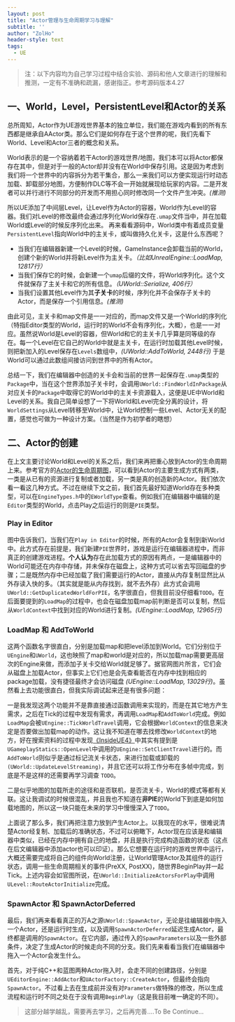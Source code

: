```yaml
---
layout: post
title: "Actor管理与生命周期学习与理解"
subtitle: ''
author: "ZolHo"
header-style: text
tags:
  - UE
---
```


> 注：以下内容均为自己学习过程中结合实验、源码和他人文章进行的理解和推测，一定有不准确和疏漏，感谢指正。参考源码版本4.27

## 一、World，Level，PersistentLevel和Actor的关系

总所周知，Actor作为UE游戏世界基本的独立单位，我们能在游戏内看到的所有东西都是继承自AActor类。那么它们是如何存在于这个世界的呢，我们先看下World、Level和Actor三者的概念和关系。

World表示的是一个容纳着若干Actor的游戏世界/地图，我们本可以将Actor都保存在其中，但是对于一般的Actor却并没有在World中保存引用。这是因为考虑到我们将一个世界中的内容拆分为若干集合，那么一来我们可以方便实现运行时动态加载、卸载部分地图，方便制作DLC等不会一开始就展现给玩家的内容。二是开发者可以并行进行不同部分的开发而不用担心同时修改同一个文件产生冲突。*(推测)*

所以UE添加了中间层Level，让Level作为Actor的容器，World作为Level的容器。我们对Level的修改最终会通过序列化World保存在`.umap`文件当中，并在加载World或Level的时候反序列化出来。
再来看看源码中，World类中有着成员变量`PersistentLevel`指向World中的主关卡，或叫做持久化关卡，这是什么东西呢？

- 当我们在编辑器新建一个Level的时候，GameInstance会卸载当前的World，创建个新的World并将新Level作为主关卡。*（比如UnrealEngine::LoadMap, 12817行）*
- 当我们保存它的时候，会新建一个`umap`后缀的文件，将World序列化。这个文件就保存了主关卡和它的所有信息。*（UWorld::Serialize, 406行）*
- 当我们设置其他Level作为其**子关卡**的时候，序列化并不会保存子关卡的Actor，而是保存一个引用信息。*(推测)*

由此可见，主关卡和map文件是一一对应的，而map文件又是一个World的序列化（特指Editor类型的World，运行时的World不会有序列化，大概），也是一一对应。虽然说World是Level的容器，但World和它的主关卡几乎算是同等级的存在。每一个Level在它自己的World中就是主关卡，在运行时加载其他Level时候，则把新加入的Level保存在`Levels`数组中，*(UWorld::AddToWorld, 2448行)* 于是World可以通过此数组间接访问到世界中的所有Actor。

总结一下，我们在编辑器中创造的关卡会和当前的世界一起保存在`.umap`类型的`Package`中，当在这个世界添加子关卡时，会调用`UWorld::FindWorldInPackage`从对应关卡的`Package`中取得它的World中的主关卡资源载入，这便是UE中World和Level的关系。我自己简单设想了一下将World和Level完全分离的设计，将`WorldSettings`从Level转移至World中，让World控制一些Level、Actor无关的配置，感觉也可做为一种设计方案。（当然是作为初学者的瞎想）

## 二、Actor的创建

在上文主要讨论World和Level的关系之后，我们来再把重心放到Actor的生命周期上来。参考官方的[Actor的生命周期图](https://docs.unrealengine.com/5.0/Images/programming-and-scripting/interactive-framework/unreal-engine-actors/unreal-engine-actor-lifecycle/ActorLifeCycle1.png)，可以看到Actor的主要生成方式有两类，一类是从已有的资源进行复制或者加载，另一类是真的创造新的Actor。我们依次看一看这几种方式。不过在继续下文之前，我们首先最好知道World存在多种类型，可以在`EngineTypes.h`中的`EWorldType`查看。例如我们在编辑器中编辑的是`Editor`类型的World，点击Play之后运行的则是`PIE`类型。

### Play in Editor

图中告诉我们，当我们在`Play in Editor`的时候，所有的Actor会复制到新World中。此方式存在前提是，我们新建`PIE`世界时，游戏是运行在编辑器进程中，而非真正的创建游戏进程。**个人认为**存在此加载方式的原因有两点，一是编辑器中的World可能还在内存中存储，并未保存在磁盘上，这种方式可以省去写回磁盘的步骤；二是既然内存中已经加载了我们需要运行的Actor，直接从内存复制显然比从外存读入快的多。（其实就是能从内存找到，就不去外存）此方式会调用`UWorld::GetDuplicatedWorldForPIE`，名字很直白，但我目前没仔细看`TODO`。在后面要提到的`LoadMap`的过程中，也会在磁盘加载map前判断是否可以复制，然后从`WorldContext`中找到对应的World进行复制。*(UEngine::LoadMap, 12965行)*

### LoadMap 和 AddToWorld

这两个函数名字很直白，分别是加载map和把level添加到World。它们分别位于`UEngine`和`UWorld`，这也映照了map和world是对应的，所以加载map需要更高层次的Engine来做，而添加子关卡交给World就足够了。据官网图片所言，它们会从磁盘上加载Actor，但事实上它们也是会先查看能否在内存中找到相应的package加载，没有捷径最终才会访问磁盘 *(UEngine::LoadMap, 13029行)*。虽然看上去功能很直白，但我实际调试起来还是有很多问题：

一是我发现这两个功能并不是靠直接通过函数调用来实现的，而是在其它地方产生需求，之后在Tick的过程中发现有需求，再调用`LoadMap`和`AddToWorld`完成。例如`LoadMap`会被`UEngine::TickWorldTravel`调用，它会根据`WorldContext`的信息来决定是否要做出加载map的动作。这让我不知道在哪去找修改`WorldContext`的地方，好在搜索资料的过程中发现[《InsideUE4》](https://zhuanlan.zhihu.com/p/23167068)中其实有提到是`UGameplayStatics::OpenLevel`中调用的`UEngine::SetClientTravel`进行的。而`AddToWorld`则似乎是通过标记流关卡状态，来进行加载或卸载的`(UWorld::UpdateLevelStreaming)`，并且它还可以将工作分布在多帧中完成，到底是不是这样的还需要再学习调查 `TODO`。

二是似乎地图的加载所走的途径和是否联机，是否流关卡，World的模式等都有关联。这让我调试的时候很混乱，并且我也不知道在**非PIE**的World下到底是如何加载地图的，所以这一块只能在未来的学习中慢慢深入了`TODO`。

上面说了那么多，我们再把注意力放到产生Actor上。以我现在的水平，很难说清楚Actor经复制、加载后的准确状态，不过可以俯瞰下，Actor现在应该是和编辑器中类似，已经在内存中拥有自己的地盘，并且是执行完成构造函数的状态（这点在后文编辑器中添加actor也可以印证）。那么它想要在运行时的游戏世界中运行，大概还需要完成将自己的组件向World注册，让World管理Actor及其组件的运行状态，调用一些生命周期相关的事件(PreXX, PostXX)，随世界BeginPlay并一起Tick。上述内容会如官图所说，在`UWorld::InitializeActorsForPlay`中调用`ULevel::RouteActorInitialize`完成。

### SpawnActor 和 SpawnActorDeferred

最后，我们再来看看真正的万A之源`UWorld::SpawnActor`，无论是往编辑器中拖入一个Actor，还是运行时生成，以及调用`SpawnActorDeferred`延迟生成Actor，最终都是调用的`SpawnActor`。在它内部，通过传入的`SpawnParameters`以及一些外部条件，决定了生成Actor的时候走向不同的分支。我们先来看看当我们在编辑器中拖入一个Actor会发生什么。

首先，对于纯C++和蓝图两种Actor拖入时，会走不同的创建路径，分别是`UEditorEngine::AddActor`和`UActorFactory::CreateActor`，但最终会指向`SpawnActor`。不过看上去在生成前并没有对`Parameters`做特殊的修改，所以生成流程和运行时不同之处在于没有调用`BeginPlay`（这是我目前唯一确定的不同）。

> 这部分越学越乱，需要再去学习，之后再完善....To Be Continue...
